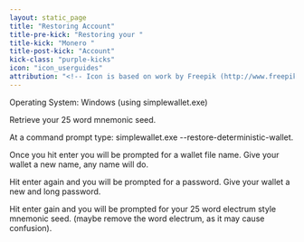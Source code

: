 ```yaml
---
layout: static_page
title: "Restoring Account"
title-pre-kick: "Restoring your "
title-kick: "Monero "
title-post-kick: "Account"
kick-class: "purple-kicks"
icon: "icon_userguides"
attribution: "<!-- Icon is based on work by Freepik (http://www.freepik.com) and is licensed under Creative Commons BY 3.0 -->"
---
```


Operating System:  Windows (using simplewallet.exe)


Retrieve your 25 word mnemonic seed.

At a command prompt type:  simplewallet.exe --restore-deterministic-wallet.

Once you hit enter you will be prompted for a wallet file name.  Give your wallet a new name, any name will do. 

Hit enter again and you will be prompted for a password.  Give your wallet a new and long password.

Hit enter gain and you will be prompted for your 25 word electrum style mnemonic seed.  (maybe remove the word electrum, as it may cause confusion).

